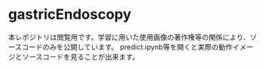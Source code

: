 # gastricEndoscopy

本レポジトリは閲覧用です。学習に用いた使用画像の著作権等の関係により、ソースコードのみを公開しています。
predict.ipynb等を開くと実際の動作イメージとソースコードを見ることが出来ます。
